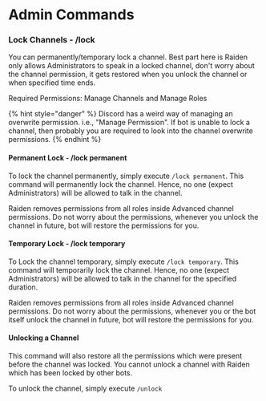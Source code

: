 # Admin Commands

### Lock Channels - /lock

You can permanently/temporary lock a channel. Best part here is Raiden only allows Administrators to speak in a locked channel, don't worry about the channel permission, it gets restored when you unlock the channel or when specified time ends.

Required Permissions: Manage Channels and Manage Roles

{% hint style="danger" %}
Discord has a weird way of managing an overwrite permission. i.e., "Manage Permission". If bot is unable to lock a channel, then probably you are required to look into the channel overwrite permissions.
{% endhint %}

#### Permanent Lock - /lock permanent

To lock the channel permanently, simply execute `/lock permanent`. This command will permanently lock the channel. Hence, no one (expect Administrators) will be allowed to talk in the channel.

Raiden removes permissions from all roles inside Advanced channel permissions. Do not worry about the permissions, whenever you unlock the channel in future, bot will restore the permissions for you.

#### Temporary Lock - /lock temporary

To Lock the channel temporary, simply execute `/lock temporary`. This command will temporarily lock the channel. Hence, no one (expect Administrators) will be allowed to talk in the channel for the specified duration.

Raiden removes permissions from all roles inside Advanced channel permissions. Do not worry about the permissions, whenever you or the bot itself unlock the channel in future, bot will restore the permissions for you.

#### Unlocking a Channel

This command will also restore all the permissions which were present before the channel was locked. You cannot unlock a channel with Raiden which has been locked by other bots.

To unlock the channel, simply execute `/unlock`&#x20;
